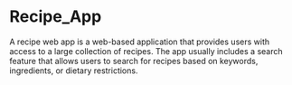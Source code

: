# Recipe_App
A recipe web app is a web-based application that provides users with access to a large collection of recipes. The app usually includes a search feature that allows users to search for recipes based on keywords, ingredients, or dietary restrictions.
